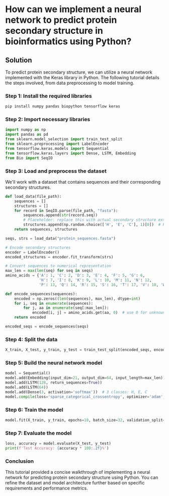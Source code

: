 # How can we implement a neural network to predict protein secondary structure in bioinformatics using Python?

## Solution

To predict protein secondary structure, we can utilize a neural network implemented with the Keras library in Python. The following tutorial details the steps involved, from data preprocessing to model training.

### Step 1: Install the required libraries

```bash
pip install numpy pandas biopython tensorflow keras
```

### Step 2: Import necessary libraries

```python
import numpy as np
import pandas as pd
from sklearn.model_selection import train_test_split
from sklearn.preprocessing import LabelEncoder
from tensorflow.keras.models import Sequential
from tensorflow.keras.layers import Dense, LSTM, Embedding
from Bio import SeqIO
```

### Step 3: Load and preprocess the dataset

We'll work with a dataset that contains sequences and their corresponding secondary structures.

```python
def load_data(file_path):
    sequences = []
    structures = []
    for record in SeqIO.parse(file_path, "fasta"):
        sequences.append(str(record.seq))
        # Placeholder: replace this with actual secondary structure extraction
        structures.append(np.random.choice(['H', 'E', 'C'], 1)[0])  # H: helix, E: sheet, C: coil
    return sequences, structures

seqs, strs = load_data("protein_sequences.fasta")

# Encode secondary structures
encoder = LabelEncoder()
encoded_structures = encoder.fit_transform(strs)

# Convert sequences to numerical representation
max_len = max(len(seq) for seq in seqs)
amino_acids = {'A': 1, 'C': 2, 'D': 3, 'E': 4, 'F': 5, 'G': 6, 
               'H': 7, 'I': 8, 'K': 9, 'L': 10, 'M': 11, 'N': 12, 
               'P': 13, 'Q': 14, 'R': 15, 'S': 16, 'T': 17, 'V': 18, 'W': 19, 'Y': 20}

def encode_sequences(sequences):
    encoded = np.zeros((len(sequences), max_len), dtype=int)
    for i, seq in enumerate(sequences):
        for j, aa in enumerate(seq[:max_len]):
            encoded[i, j] = amino_acids.get(aa, 0)  # use 0 for unknown
    return encoded

encoded_seqs = encode_sequences(seqs)
```

### Step 4: Split the data

```python
X_train, X_test, y_train, y_test = train_test_split(encoded_seqs, encoded_structures, test_size=0.2, random_state=42)
```

### Step 5: Build the neural network model

```python
model = Sequential()
model.add(Embedding(input_dim=21, output_dim=64, input_length=max_len))  # 20 amino acids + 1 for unknown
model.add(LSTM(128, return_sequences=True))
model.add(LSTM(64))
model.add(Dense(3, activation='softmax'))  # 3 classes: H, E, C
model.compile(loss='sparse_categorical_crossentropy', optimizer='adam', metrics=['accuracy'])
```

### Step 6: Train the model

```python
model.fit(X_train, y_train, epochs=10, batch_size=32, validation_split=0.1)
```

### Step 7: Evaluate the model

```python
loss, accuracy = model.evaluate(X_test, y_test)
print(f'Test Accuracy: {accuracy * 100:.2f}%')
```

### Conclusion

This tutorial provided a concise walkthrough of implementing a neural network for predicting protein secondary structure using Python. You can refine the dataset and model architecture further based on specific requirements and performance metrics.